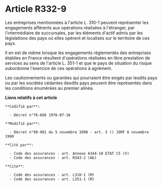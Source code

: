 # Article R332-9

Les entreprises mentionnées à l'article L. 310-1 peuvent représenter les engagements afférents aux opérations réalisées à
l'étranger, par l'intermédiaire de succursales, par les éléments d'actif admis par les législations des pays où elles opèrent
et localisés sur le territoire de ces pays.

Il en est de même lorsque les engagements réglementés des entreprises établies en France résultent d'opérations réalisées en
libre prestation de services au sens de l'article L. 351-1 et que le pays de situation du risque subordonne l'exercice de ces
opérations à agrément.

Les cautionnements ou garanties qui pourraient être exigés par lesdits pays ou par les sociétés cédantes desdits pays peuvent
être représentés dans les conditions énumérées au premier alinéa.

**Liens relatifs à cet article**

	**Codifié par**:

	  - Décret n°76-666 1976-07-16

	**Modifié par**:

	  - Décret n°90-981 du 5 novembre 1990 - art. 5 () JORF 6 novembre 1990

	**Cité par**:

	  - Code des assurances - art. Annexe A344-10 ETAT C5 (V)
	  - Code des assurances - art. R343-2 (Ab)

	**Cite**:

	  - Code des assurances - art. L310-1 (M)
	  - Code des assurances - art. L351-1 (M)
